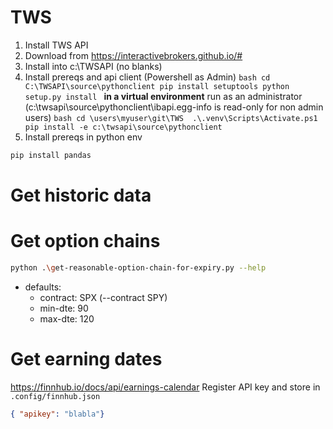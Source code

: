 # TWS
1. Install TWS API
  1. Download from https://interactivebrokers.github.io/#
  1. Install into c:\TWSAPI (no blanks)
  1. Install prereqs and api client (Powershell as Admin)
    ```bash
    cd C:\TWSAPI\source\pythonclient
    pip install setuptools
    python setup.py install
    ```
    **in a virtual environment**
    run as an administrator (c:\twsapi\source\pythonclient\ibapi.egg-info is read-only for non admin users)
    ```bash
     cd \users\myuser\git\TWS 
     .\.venv\Scripts\Activate.ps1
     pip install -e c:\twsapi\source\pythonclient
    ```
1. Install prereqs in python env
```bash
pip install pandas
```

# Get historic data

# Get option chains
```bash
python .\get-reasonable-option-chain-for-expiry.py --help
```
- defaults:
  - contract: SPX (--contract SPY)
  - min-dte: 90
  - max-dte: 120

# Get earning dates
https://finnhub.io/docs/api/earnings-calendar Register API key and store in `.config/finnhub.json`
```json
{ "apikey": "blabla"}
```